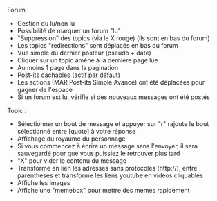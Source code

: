 Forum :
 - Gestion du lu/non lu
 - Possibilité de marquer un forum "lu"
 - "Suppression" des topics (via le X rouge) (ils sont en bas du forum)
 - Les topics "redirections" sont déplacés en bas du forum
 - Vue simple du dernier posteur (pseudo + date)
 - Cliquer sur un topic amène à la dernière page lue
 - Au moins 1 page dans la pagination
 - Post-its cachables (actif par défaut)
 - Les actions (MAR Post-its Simple Avancé) ont été déplacées pour gagner de l'espace
 - Si un forum est lu, vérifie si des nouveaux messages ont été postés

Topic :
 - Sélectionner un bout de message et appuyer sur "r" rajoute le bout sélectionné entre [quote] à votre réponse
 - Affichage du royaume du personnage
 - Si vous commencez à écrire un message sans l'envoyer, il sera sauvegardé pour que vous puissiez le retrouver plus tard
 - "X" pour vider le contenu du message
 - Transforme en lien les adresses sans protocoles (http://), entre parenthèses et transforme les liens youtube en vidéos cliquables
 - Affiche les images
 - Affiche une "memebox" pour mettre des memes rapidement